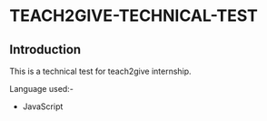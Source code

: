 # TEACH2GIVE-TECHNICAL-TEST
## Introduction
This is a technical test for teach2give internship. 

Language used:-  
- JavaScript





